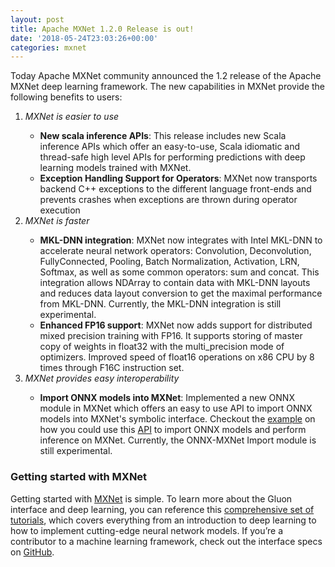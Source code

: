```yaml
---
layout: post
title: Apache MXNet 1.2.0 Release is out!
date: '2018-05-24T23:03:26+00:00'
categories: mxnet
---
```

<p> 
Today Apache MXNet community announced the 1.2 release of the Apache MXNet deep learning framework. The new capabilities in MXNet provide the following benefits to users: 
<ol>
<li><i>MXNet is easier to use</i></li>
<ul><li><b>New scala inference APIs</b>: This release includes new Scala inference APIs which offer an easy-to-use, Scala idiomatic and thread-safe high level APIs for performing predictions with deep learning models trained with MXNet.</li>
<li><b>Exception Handling Support for Operators</b>: MXNet now transports backend C++ exceptions to the different language front-ends and prevents crashes when exceptions are thrown during operator execution</li></ul>
<li><i>MXNet is faster</i></li>
<ul><li><b>MKL-DNN integration</b>: MXNet now integrates with Intel MKL-DNN to accelerate neural network operators: Convolution, Deconvolution, FullyConnected, Pooling, Batch Normalization, Activation, LRN, Softmax, as well as some common operators: sum and concat. This integration allows NDArray to contain data with MKL-DNN layouts and reduces data layout conversion to get the maximal performance from MKL-DNN. Currently, the MKL-DNN integration is still experimental. </li>
<li><b>Enhanced FP16 support</b>: MXNet now adds support for distributed mixed precision training with FP16. It supports storing of master copy of weights in float32 with the multi_precision mode of optimizers. Improved speed of float16 operations on x86 CPU by 8 times through F16C instruction set. </li></ul>
<li><i>MXNet provides easy interoperability</i></li> 
<ul><li><b>Import ONNX models into MXNet</b>: Implemented a new ONNX module in MXNet which offers an easy to use API to import ONNX models into MXNet's symbolic interface. Checkout the <a href="https://github.com/apache/incubator-mxnet/blob/master/example/onnx/super_resolution.py">example</a> on how you could use this <a href="https://cwiki.apache.org/confluence/display/MXNET/ONNX-MXNet+API+Design">API</a> to import ONNX models and perform inference on MXNet. Currently, the ONNX-MXNet Import module is still experimental.</li></ul>
</ol>

<h3>Getting started with MXNet</h3>
Getting started with <a href="http://mxnet.incubator.apache.org/install/index.html">MXNet</a> is simple. To learn more about the Gluon interface and deep learning, you can reference this <a href="http://gluon.mxnet.io/">comprehensive set of tutorials</a>, which covers everything from an introduction to deep learning to how to implement cutting-edge neural network models. If you’re a contributor to a machine learning framework, check out the interface specs on <a href="https://github.com/gluon-api/gluon-api/">GitHub</a>. 


